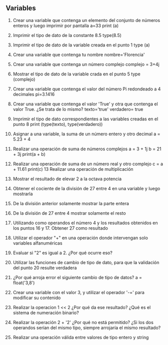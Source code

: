 ## Variables

1) Crear una variable que contenga un elemento del conjunto de números enteros y luego imprimir por pantalla
a=33
print (a)
  
2) Imprimir el tipo de dato de la constante 8.5
type(8.5)

3) Imprimir el tipo de dato de la variable creada en el punto 1
type (a)
4) Crear una variable que contenga tu nombre
nombre='Florencia'
5) Crear una variable que contenga un número complejo
complejo = 3+4j
6) Mostrar el tipo de dato de la variable crada en el punto 5
type (complejo)
7) Crear una variable que contenga el valor del número Pi redondeado a 4 decimales
pi=3.1416
8) Crear una variable que contenga el valor 'True' y otra que contenga el valor True. ¿Se trata de lo mismo?
texto='true'
verdadero= true
9) Imprimir el tipo de dato correspondientes a las variables creadas en el punto 8
print (type(texto), type(verdadero))
10) Asignar a una variable, la suma de un número entero y otro decimal
a = 5.23 + 4
11) Realizar una operación de suma de números complejos
a = 3 + 1j
b = 21 + 3j
print(a + b)
12) Realizar una operación de suma de un número real y otro complejo
c = a + 11.61
print(c)
13 Realizar una operación de multiplicación

14) Mostrar el resultado de elevar 2 a la octava potencia

15) Obtener el cociente de la división de 27 entre 4 en una variable y luego mostrarla

16) De la división anterior solamente mostrar la parte entera

17) De la división de 27 entre 4 mostrar solamente el resto

18) Utilizando como operandos el número 4 y los resultados obtenidos en los puntos 16 y 17. Obtener 27 como resultado

19) Utilizar el operador "+" en una operación donde intervengan solo variables alfanuméricas

20) Evaluar si "2" es igual a 2. ¿Por qué ocurre eso?

27) Utilizar las funciones de cambio de tipo de dato, para que la validación del punto 20 resulte verdadera

28) ¿Por qué arroja error el siguiente cambio de tipo de datos? a = float('3,8')

29) Crear una variable con el valor 3, y utilizar el operador '-=' para modificar su contenido

30) Realizar la operacion 1 << 2 ¿Por qué da ese resultado? ¿Qué es el sistema de numeración binario?

31) Realizar la operación 2 + '2' ¿Por qué no está permitido? ¿Si los dos operandos serían del mismo tipo, siempre arrojaría el mismo resultado?

32) Realizar una operación válida entre valores de tipo entero y string
